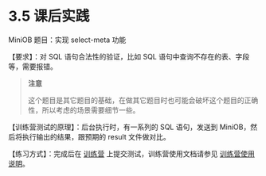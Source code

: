 # 3.5 课后实践

MiniOB 题目：实现 select-meta 功能

【要求】：对 SQL 语句合法性的验证，比如 SQL 语句中查询不存在的表、字段等，需要报错。

> **注意**
>
> 这个题目是其它题目的基础，在做其它题目时也可能会破坏这个题目的正确性，所以考虑的场景需要细节一些。

【训练营测试的原理】：后台执行时，有一系列的 SQL 语句，发送到 MiniOB，然后将执行输出的结果，跟预期的 result 文件做对比。

【练习方式】：完成后在 [训练营](https://open.oceanbase.com/train?questionId=200001) 上提交测试，训练营使用文档请参见 [训练营使用说明](https://ask.oceanbase.com/t/topic/35600372)。
